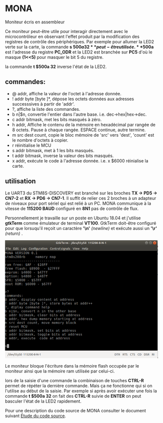 MONA
====
Moniteur écris en assembleur

Ce moniteur peut-être utile pour interagir directement avec le microcontrôleur en observant l'effet produit par la modification des registres de 
contrôle des périphériques. Par exemple pour allumer la LED2 verte sur la carte, la commande **s $500a 32** peut-être utilisée. **$500a** est l'adresse du registre
**PC_ODR**  et la LED2 est branchée sur **PC5** d'où le masque **(1<<5)** pour masquer le bit 5 du registre. 

la commande **t $500a 32** inverse l'état de la LED2.
  
commandes:
----------
* @ addr, affiche la valeur de l'octet à l'adresse donnée.
* ! addr byte [byte ]*, dépose les octets données aux adresses successsives à partir de 'addr'.
* ?, affiche la liste des commandes.
* b n|$n, convertie l'entier dans l'autre base. i.e. dec->hex|hex->dec.
* c addr bitmask, met les bits masqués à zéro.
* h addr, Affiche le contenu de la mémoire en hexadécimal par rangée de 8 octets. Pause à chaque rangée. ESPACE continue, autre termine.
* m src dest count, copie le bloc mémoire de 'src' vers 'dest', 'count' est le nombre d'octets à copier.
* r  réinitialise le MCU
* s addr bitmask, met à 1 les bits masqués.
* t addr bitmask, inverse la valeur des bits masqués.
* x addr, exécute le code à l'adresse donnée. i.e. x $6000 réinialise la carte. 

 utilisation
 -----------
 
  Le UART3 du STM8S-DISCOVERY est branché sur les broches **TX -> PD5 -> CN7-2** et **RX -> PD6 -> CN7-1**. Il suffit de relier ces 2 broches à un 
  adapteur de niveaux pour port sériel qui est relié à un PC. MONA communique à la vitesse de **115200 BAUD** configuré en **8N1** pas de contrôle de flux.
  
  Personnellement je travaille sur un poste en Ubuntu 18.04 et j'utilise **gtkTerm** comme émulateur de terminal **VT100**. GtkTerm doit-être configuré 
  pour que lorsuqu'il reçoit un caractère **'\n'** *(newline)* et exécute aussi un **'\r'** *(return)* . 
  
  ![capture écran MONA](screenshot.png)
  
  Le moniteur bloque l'écriture dans la mémoire flash occupée par le moniteur ainsi que la mémoire ram utilisée par celui-ci.
  
  lors de la saisie d'une commande la combinaison de touches **CTRL-R** permet de répéter la dernière commande. Mais ça ne fonctionne qui si on
  l'utilise au début de la saisie. Par exemple si après avoir exécuter une fois la commande **t $500a 32** on fait des **CTRL-R** suivie de **ENTER**
  on peut basculer l'état de la LED2 rapidement.
  
  Pour une description du code source de MONA consulter le document suivant  [Étude du code source](MONA.md).

  

